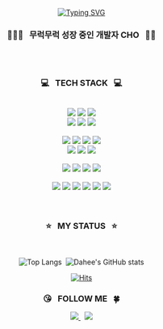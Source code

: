 <div align=center >
  
[![Typing SVG](https://readme-typing-svg.demolab.com?font=Rubik&pause=1000&color=D956FF&center=true&vCenter=true&width=435&lines=+I'm+a+Web+Frontend+Developer+%F0%9F%92%9C)](https://git.io/typing-svg)
  <br />
  
  ### 👩🏻‍💻 &nbsp; 무럭무럭 성장 중인 개발자 CHO &nbsp; 🌱✨
  <br /><br />
  
  ### 💻 &nbsp; TECH STACK &nbsp; 💻
  <br />
  
  <div align=center>
    <img src="https://img.shields.io/badge/HTML5-E34F26?style=round&logo=html5&logoColor=white"> 
    <img src="https://img.shields.io/badge/CSS3-1572B6?style=round&logo=css3&logoColor=white"> 
    <img src="https://img.shields.io/badge/SCSS-CC6699?style=round&logo=sass&logoColor=white"> 
    <br />
    <img src="https://img.shields.io/badge/JavaScript-F7DF1E?style=round&logo=javascript&logoColor=black"> 
    <img src="https://img.shields.io/badge/React-61DAFB?style=round&logo=react&logoColor=white"> 
    <img src="https://img.shields.io/badge/Redux-764ABC?style=round&logo=redux&logoColor=white"> 
  </div><br />
  <div align=center>
    <img src="https://img.shields.io/badge/Node.js-339933?style=round&logo=nodedotjs&logoColor=white">
    <img src="https://img.shields.io/badge/MongoDB-47A248?style=round&logo=mongodb&logoColor=white">
    <img src="https://img.shields.io/badge/Mongoose-880000?style=round&logo=mongoose&logoColor=white">
    <img src="https://img.shields.io/badge/Express-000000?style=round&logo=express&logoColor=white">
    <br />
    <img src="https://img.shields.io/badge/AmazonAWS-232F3E?style=round&logo=amazonaws&logoColor=white"> 
    <img src="https://img.shields.io/badge/AmazonS3-569A31?style=round&logo=amazons3&logoColor=white"> 
    <img src="https://img.shields.io/badge/Netlify-00C7B7?style=round&logo=netlify&logoColor=white"> 
  </div><br />
  <div align=center>
    <img src="https://img.shields.io/badge/StyledComponents-DB7093?style=round&logo=styledcomponents&logoColor=white"> 
    <img src="https://img.shields.io/badge/ReactRouter-CA4245?style=round&logo=reactrouter&logoColor=white">
    <img src="https://img.shields.io/badge/ReactQuery-FF4154?style=round&logo=reactquery&logoColor=white"> 
    <img src="https://img.shields.io/badge/ReactHookForm-EC5990?style=round&logo=reacthookform&logoColor=black">
  </div><br />
  <div align=center>
    <img src="https://img.shields.io/badge/VScode-007ACC?style=round&logo=visualstudiocode&logoColor=white">
    <img src="https://img.shields.io/badge/Github-181717?style=round&logo=github&logoColor=white"> 
    <img src="https://img.shields.io/badge/Git-F05032?style=round&logo=git&logoColor=white">
    <img src="https://img.shields.io/badge/Discord-5865F2?style=round&logo=discord&logoColor=white">
    <img src="https://img.shields.io/badge/Notion-000000?style=round&logo=notion&logoColor=white">
    <img src="https://img.shields.io/badge/Slack-4A154B?style=round&logo=slack&logoColor=white">
  </div>
  <br /><br />
  
  ### ⭐ &nbsp; MY STATUS &nbsp; ⭐
  <br />
  
![Top Langs](https://github-readme-stats.vercel.app/api/top-langs/?username=selene-cho&layout=compact&theme=dracula)&nbsp;
![Dahee's GitHub stats](https://github-readme-stats.vercel.app/api?username=selene-cho&show_icons=true&theme=dracula)
<br />
  
[![Hits](https://hits.seeyoufarm.com/api/count/incr/badge.svg?url=https%3A%2F%2Fgithub.com%2Fselene-cho&count_bg=%23E7A7FF&title_bg=%238D64F3&icon=&icon_color=%23C365FB&title=HITS&edge_flat=false)](https://github.com/selene-cho)

  ### 😘 &nbsp; FOLLOW ME &nbsp; 🍀
  <div align="center">
    <a href="https://velog.io/@fullmoon29">
      <img src="https://img.shields.io/badge/TECH%20BLOG-11B48A?style=round&logo=Vimeo&logoColor=white&link=https://velog.io/@fullmoon29" />
    </a>&nbsp;
    <a href="mailto:selene.cho29@gmail.com">
      <img src="https://img.shields.io/badge/Gmail-d14836?style=round&logo=Gmail&logoColor=white&link=selene.cho29@gmail.com" />
    </a>
  </div>
</div>

<!--
**selene-cho/selene-cho** is a ✨ _special_ ✨ repository because its `README.md` (this file) appears on your GitHub profile.

Here are some ideas to get you started:

- 🔭 I’m currently working on ...
- 🌱 I’m currently learning ...
- 👯 I’m looking to collaborate on ...
- 🤔 I’m looking for help with ...
- 💬 Ask me about ...
- 📫 How to reach me: ...
- 😄 Pronouns: ...
- ⚡ Fun fact: ...
-->
